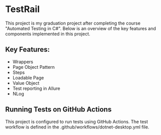 # TestRail

This project is my graduation project after completing the course "Automated Testing in C#". Below is an overview of the key features and components implemented in this project.

## Key Features:
- Wrappers
- Page Object Pattern
- Steps
- Loadable Page
- Value Object
- Test reporting in Allure
- NLog

## Running Tests on GitHub Actions
This project is configured to run tests using GitHub Actions. The test workflow is defined in the .github/workflows/dotnet-desktop.yml file.